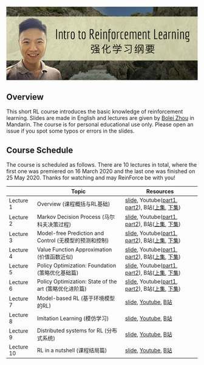 ![teaser](asset/teaser.png)
## Overview
This short RL course introduces the basic knowledge of reinforcement learning. Slides are made in English and lectures are given by [Bolei Zhou](http://bzhou.ie.cuhk.edu.hk/) in Mandarin. The course is for personal educational use only. Please open an issue if you spot some typos or errors in the slides. 

## Course Schedule
The course is scheduled as follows. There are 10 lectures in total, where the first one was premiered on 16 March 2020 and the last one was finished on 25 May 2020. Thanks for watching and may ReinForce be with you!

|            	| Topic                                      	| Resources 	|
|------------	|--------------------------------------------	|-----------	|
|  Lecture 1 	| Overview (课程概括与RL基础)                                   	|[slide](lecture1.pdf), Youtube([part1](https://www.youtube.com/watch?v=IkEF4LpH5Ys), [part2](https://www.youtube.com/watch?v=Qu8CPnnwplM)), B站([上集](https://www.bilibili.com/video/BV1LE411G7Xj/), [下集](https://www.bilibili.com/video/BV1g7411Z7SJ/))  |
|  Lecture 2 	| Markov Decision Process (马尔科夫决策过程)                    	| [slide](lecture2.pdf), Youtube([part1](https://www.youtube.com/watch?v=6yE9XiIB3hQ), [part2](https://www.youtube.com/watch?v=MIZbocCu7Sk)), B站([上集](https://www.bilibili.com/video/BV1g7411m7Ms/), [下集](https://www.bilibili.com/video/BV1u7411m7rh/)) |
|  Lecture 3 	| Model-free Prediction and Control (无模型的预测和控制)          	|  [slide](lecture3.pdf), Youtube([part1](https://www.youtube.com/watch?v=Duj1U73yHik), [part2](https://www.youtube.com/watch?v=sfkhinBjGGY)), B站([上集](https://www.bilibili.com/video/BV1N7411Q7aJ/), [下集](https://www.bilibili.com/video/BV1N7411Q7M6/)) |
|  Lecture 4 	| Value Function Approximation (价值函数近似)               	|[slide](lecture4.pdf), Youtube([part1](https://www.youtube.com/watch?v=YdWsnB-u8PQ), [part2](https://www.youtube.com/watch?v=fGIaFlbBFxk)), B站([上集](https://www.bilibili.com/video/BV11V411f7bi/), [下集](https://www.bilibili.com/video/BV1w54y1d7se/))  |
|  Lecture 5 	| Policy Optimization: Foundation (策略优化基础篇)             |[slide](lecture5.pdf), Youtube([part1](https://www.youtube.com/watch?v=ProKaoyduFY), [part2](https://www.youtube.com/watch?v=MWXazkQkTlk)), B站([上集](https://www.bilibili.com/video/BV1fZ4y1x7mp/), [下集](https://www.bilibili.com/video/BV1ia4y1x7Va/))            	|
|  Lecture 6 	| Policy Optimization: State of the art (策略优化进阶篇)      	|[slide](lecture6.pdf), Youtube([part1](https://youtu.be/4YIdjLh-MJs), [part2](https://youtu.be/HOpiQWM0PCA)), B站([上集](https://www.bilibili.com/video/BV1s64y1M7AW/), [下集](https://www.bilibili.com/video/BV1EK41157fD/))  |
|  Lecture 7 	| Model-based RL (基于环境模型的RL)                             	|[slide](lecture7.pdf), [Youtube](https://youtu.be/2Cy8ZX16pBU), [B站](https://www.bilibili.com/video/BV1hV411d7Sg/)|
|  Lecture 8 	| Imitation Learning (模仿学习)                         	|[slide](lecture8.pdf), [Youtube](https://youtu.be/Sqvn6RxU8qk), [B站](https://www.bilibili.com/video/BV17k4y1k7Gu/)           	|
| Lecture 9 	| Distributed systems for RL (分布式系统) 	|[slide](lecture9.pdf), [Youtube](https://youtu.be/PyHGeFFfaWk), [B站](https://www.bilibili.com/video/BV1bi4y147Rv/)           	|
| Lecture 10 	| RL in a nutshell (课程结局篇)|[slide](lecture10.pdf), [Youtube](https://youtu.be/bDGmKVKAdHg), [B站](https://www.bilibili.com/video/BV1si4y1s7oQ/)           	|

